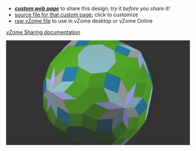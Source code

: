 
 - [***custom web page***][post] to share this design; *try it before you share it!*
 - [source file for that custom page][source]; click to customize
 - [raw vZome file][raw] to use in vZome desktop or vZome Online

[vZome Sharing documentation](https://vzome.github.io/vzome/sharing.html#how-it-works)

![Image](<10 yellow 6 purple faces only.png>)


[post]: <https://dekay5555555.github.io/vzome-sharing/2022/02/16/10 yellow 6 purple faces only-22-58-07.html>
[source]: <https://github.com/dekay5555555/vzome-sharing/edit/main/_posts/2022-02-16-10 yellow 6 purple faces only-22-58-07.md>
[raw]: <https://raw.githubusercontent.com/dekay5555555/vzome-sharing/main/2022/02/16/22-58-07-10 yellow 6 purple faces only/10 yellow 6 purple faces only.vZome>